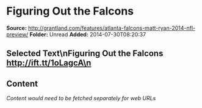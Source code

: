 # Figuring Out the Falcons

**Source:** http://grantland.com/features/atlanta-falcons-matt-ryan-2014-nfl-preview/
**Folder:** Unread
**Added:** 2014-07-30T08:20:37


## Selected Text\nFiguring Out the Falcons http://ift.tt/1oLagcA\n

## Content
*Content would need to be fetched separately for web URLs*

